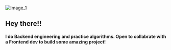 ![image_1](https://github.com/nothatkishore/nothatkishore/assets/151643054/0b4ccd32-64a1-4098-b150-601adc90cae9)
## Hey there!!
#### I do Backend engineering and practice algorithms. Open to collabrate with a Frontend dev to build some amazing project!
